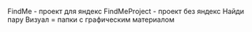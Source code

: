 FindMe - проект для яндекс
FindMeProject - проект без яндекс
Найди пару Визуал = папки с графическим материалом
